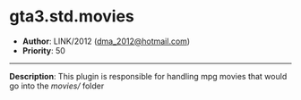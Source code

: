 gta3.std.movies
=========================================================================
 + __Author__:   LINK/2012 (<dma_2012@hotmail.com>)
 + __Priority__: 50

*************************************************************************

__Description__:
 This plugin is responsible for handling mpg movies that would go into the *movies/* folder

